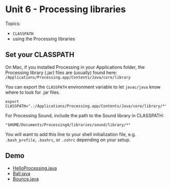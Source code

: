 # Unit 6 - Processing libraries

Topics:
- `CLASSPATH`
- using the Processing libraries


## Set your CLASSPATH

On Mac, if you installed Processing in your Applications folder, the
Processing library (.jar) files are (usually) found here:
`/Applications/Processing.app/Contents/Java/core/library`

You can export the `CLASSPATH` environment variable to let `javac/java`
know where to look for .jar files.

```console
export CLASSPATH=".:/Applications/Processing.app/Contents/Java/core/library/*"
```

For Processing Sound, include the path to the Sound library in
CLASSPATH: 
```
"$HOME/Documents/Processing4/libraries/sound/library/*"
```

You will want to add this line to your shell initialization file, e.g.
```.bash_profile```, ```.bashrc```, or ```.zshrc``` depending on your
setup.

## Demo

- <a href="../unit6_demo/HelloProcessing.java">HelloProcessing.java</a>
- <a href="../unit6_demo/Ball.java">Ball.java</a>
- <a href="../unit6_demo/Bounce.java">Bounce.java</a>


